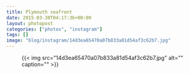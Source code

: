 ```yaml
---
title: Plymouth seafront
date: 2015-03-30T04:17:36+00:00
layout: photopost
categories: ["photos", "instagram"]
tags: []
image: "blog/instagram/14d3ea65470a07b833a81d54af3c62b7.jpg"
---
```


<figure class="photo photo--square">
  {{< img src="14d3ea65470a07b833a81d54af3c62b7.jpg" alt="" caption="" >}}

</figure>


